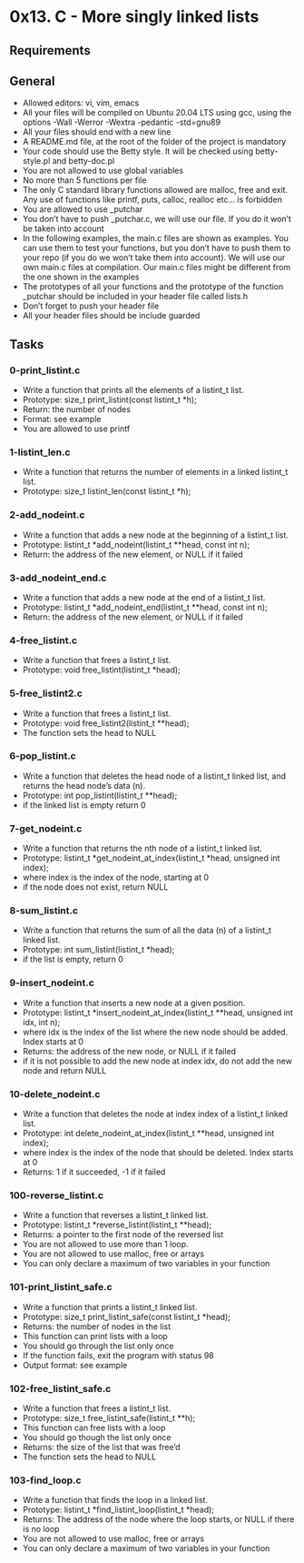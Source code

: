 # 0x13. C - More singly linked lists

## Requirements
## General

* Allowed editors: vi, vim, emacs
* All your files will be compiled on Ubuntu 20.04 LTS using gcc, using the options -Wall -Werror -Wextra -pedantic -std=gnu89
* All your files should end with a new line
* A README.md file, at the root of the folder of the project is mandatory
* Your code should use the Betty style. It will be checked using betty-style.pl and betty-doc.pl
* You are not allowed to use global variables
* No more than 5 functions per file
* The only C standard library functions allowed are malloc, free and exit. Any use of functions like printf, puts, calloc, realloc etc… is forbidden
* You are allowed to use _putchar
* You don’t have to push _putchar.c, we will use our file. If you do it won’t be taken into account
* In the following examples, the main.c files are shown as examples. You can use them to test your functions, but you don’t have to push them to your repo (if you do we won’t take them into account). We will use our own main.c files at compilation. Our main.c files might be different from the one shown in the examples
* The prototypes of all your functions and the prototype of the function _putchar should be included in your header file called lists.h
* Don’t forget to push your header file
* All your header files should be include guarded

## Tasks

### 0-print_listint.c
* Write a function that prints all the elements of a listint_t list.
* Prototype: size_t print_listint(const listint_t *h);
* Return: the number of nodes
* Format: see example
* You are allowed to use printf

### 1-listint_len.c
* Write a function that returns the number of elements in a linked listint_t list.
* Prototype: size_t listint_len(const listint_t *h);

### 2-add_nodeint.c
* Write a function that adds a new node at the beginning of a listint_t list.
* Prototype: listint_t *add_nodeint(listint_t **head, const int n);
* Return: the address of the new element, or NULL if it failed

### 3-add_nodeint_end.c
* Write a function that adds a new node at the end of a listint_t list.
* Prototype: listint_t *add_nodeint_end(listint_t **head, const int n);
* Return: the address of the new element, or NULL if it failed

### 4-free_listint.c
* Write a function that frees a listint_t list.
* Prototype: void free_listint(listint_t *head);

### 5-free_listint2.c
* Write a function that frees a listint_t list.
* Prototype: void free_listint2(listint_t **head);
* The function sets the head to NULL

### 6-pop_listint.c
* Write a function that deletes the head node of a listint_t linked list, and returns the head node’s data (n).
* Prototype: int pop_listint(listint_t **head);
* if the linked list is empty return 0

### 7-get_nodeint.c
* Write a function that returns the nth node of a listint_t linked list.
* Prototype: listint_t *get_nodeint_at_index(listint_t *head, unsigned int index);
* where index is the index of the node, starting at 0
* if the node does not exist, return NULL

### 8-sum_listint.c
* Write a function that returns the sum of all the data (n) of a listint_t linked list.
* Prototype: int sum_listint(listint_t *head);
* if the list is empty, return 0

### 9-insert_nodeint.c
* Write a function that inserts a new node at a given position.
* Prototype: listint_t *insert_nodeint_at_index(listint_t **head, unsigned int idx, int n);
* where idx is the index of the list where the new node should be added. Index starts at 0
* Returns: the address of the new node, or NULL if it failed
* if it is not possible to add the new node at index idx, do not add the new node and return NULL

### 10-delete_nodeint.c
* Write a function that deletes the node at index index of a listint_t linked list.
* Prototype: int delete_nodeint_at_index(listint_t **head, unsigned int index);
* where index is the index of the node that should be deleted. Index starts at 0
* Returns: 1 if it succeeded, -1 if it failed

### 100-reverse_listint.c
* Write a function that reverses a listint_t linked list.
* Prototype: listint_t *reverse_listint(listint_t **head);
* Returns: a pointer to the first node of the reversed list
* You are not allowed to use more than 1 loop.
* You are not allowed to use malloc, free or arrays
* You can only declare a maximum of two variables in your function

### 101-print_listint_safe.c
* Write a function that prints a listint_t linked list.
* Prototype: size_t print_listint_safe(const listint_t *head);
* Returns: the number of nodes in the list
* This function can print lists with a loop
* You should go through the list only once
* If the function fails, exit the program with status 98
* Output format: see example

### 102-free_listint_safe.c
* Write a function that frees a listint_t list.
* Prototype: size_t free_listint_safe(listint_t **h);
* This function can free lists with a loop
* You should go though the list only once
* Returns: the size of the list that was free’d
* The function sets the head to NULL

### 103-find_loop.c
* Write a function that finds the loop in a linked list.
* Prototype: listint_t *find_listint_loop(listint_t *head);
* Returns: The address of the node where the loop starts, or NULL if there is no loop
* You are not allowed to use malloc, free or arrays
* You can only declare a maximum of two variables in your function
